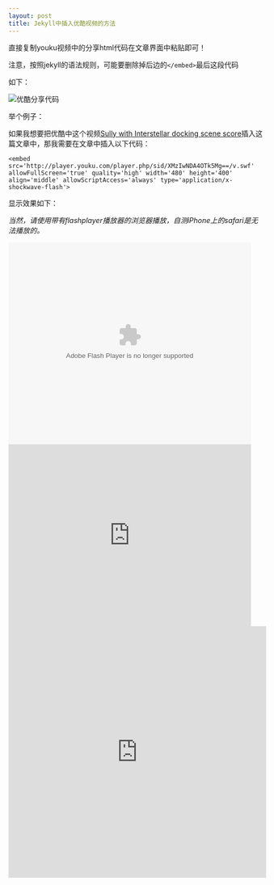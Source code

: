```yaml
---
layout: post
title: Jekyll中插入优酷视频的方法
---
```


直接复制youku视频中的分享html代码在文章界面中粘贴即可！  

注意，按照jekyll的语法规则，可能要删除掉后边的`</embed>`最后这段代码

如下：

![优酷分享代码](http://7xqrll.com1.z0.glb.clouddn.com/20180224-%E5%88%86%E4%BA%AB%E4%BB%A3%E7%A0%81.png)  

<!--more-->

举个例子：

如果我想要把优酷中这个视频[Sully with Interstellar docking scene score](https://v.youku.com/v_show/id_XMzIwNDA4OTk5Mg==.html?spm=a2hzp.8253869.0.0)插入这篇文章中，那我需要在文章中插入以下代码：

`<embed src='http://player.youku.com/player.php/sid/XMzIwNDA4OTk5Mg==/v.swf' allowFullScreen='true' quality='high' width='480' height='400' align='middle' allowScriptAccess='always' type='application/x-shockwave-flash'>`

显示效果如下：    

*当然，请使用带有flashplayer播放器的浏览器播放，自测iPhone上的safari是无法播放的。*  

<embed src='http://player.youku.com/player.php/sid/XMzIwNDA4OTk5Mg==/v.swf' allowFullScreen='true' quality='high' width='480' height='400' align='middle' allowScriptAccess='always' type='application/x-shockwave-flash'>


<iframe width="480" height="360" src="https://v.youku.com/v_show/id_XMzIwNDA4OTk5Mg==.html?spm=a2hzp.8253869.0.0" frameborder="0"> </iframe>

<iframe height=498 width=510 src='http://player.youku.com/embed/XMzIwNDA4OTk5Mg==' frameborder=0 'allowfullscreen'> </iframe>
